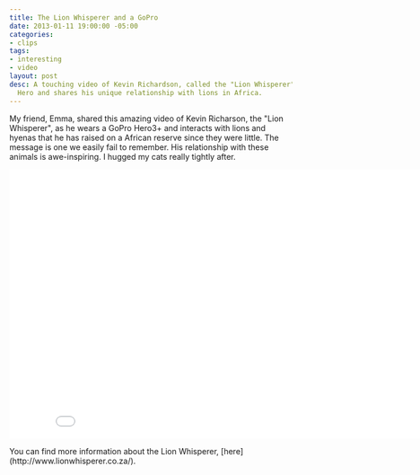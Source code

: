 ```yaml
---
title: The Lion Whisperer and a GoPro
date: 2013-01-11 19:00:00 -05:00
categories:
- clips
tags:
- interesting
- video
layout: post
desc: A touching video of Kevin Richardson, called the "Lion Whisperer" wears a GoPro
  Hero and shares his unique relationship with lions in Africa.
---
```


My friend, Emma, shared this amazing video of Kevin Richarson, the "Lion Whisperer", as he wears a GoPro Hero3+ and interacts with lions and hyenas that he has raised on a African reserve since they were little. The message is one we easily fail to remember. His relationship with these animals is awe-inspiring. I hugged my cats really tightly after.</p>
<iframe width="853" height="480" src="//www.youtube.com/embed/MNCzSfv4hX8" frameborder="0" webkitAllowFullScreen mozallowfullscreen allowFullScreen></iframe><p>
You can find more information about the Lion Whisperer, [here](http://www.lionwhisperer.co.za/).</p>